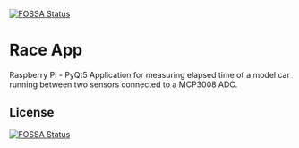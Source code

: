 [![FOSSA Status](https://app.fossa.com/api/projects/git%2Bgithub.com%2Fblhughes%2FRaceApp.svg?type=shield)](https://app.fossa.com/projects/git%2Bgithub.com%2Fblhughes%2FRaceApp?ref=badge_shield)

Race App
========

Raspberry Pi - PyQt5 Application for measuring elapsed time of a model car running between two sensors connected to a MCP3008 ADC.



## License
[![FOSSA Status](https://app.fossa.com/api/projects/git%2Bgithub.com%2Fblhughes%2FRaceApp.svg?type=large)](https://app.fossa.com/projects/git%2Bgithub.com%2Fblhughes%2FRaceApp?ref=badge_large)